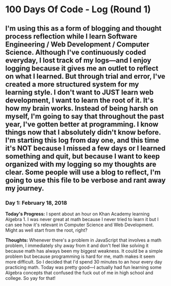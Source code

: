 # 100 Days Of Code - Log (Round 1)

## I'm using this as a form of blogging and thought process reflection while I learn Software Engineering / Web Development / Computer Science. Although I've continuously coded everyday, I lost track of my logs—and I enjoy logging because it gives me an outlet to reflect on what I learned. But through trial and error, I've created a more structured system for my learning style. I don't want to JUST learn web development, I want to learn the root of it. It's how my brain works. Instead of being harsh on myself, I'm going to say that throughout the past year, I've gotten better at programming. I know things now that I absolutely didn't know before. I'm starting this log from day one, and this time it's NOT because I missed a few days or I learned something and quit, but because I want to keep organized with my logging so my thoughts are clear. Some people will use a blog to reflect, I'm going to use this file to be verbose and rant away my journey.

### Day 1: February 18, 2018

**Today's Progress:** I spent about an hour on Khan Academy learning Algebra 1. I was never great at math because I never tried to learn it but I can see how it's relevant in Computer Science and Web Development. Might as well start from the root, right?

**Thoughts:** Whenever there's a problem in JavaScript that involves a math problem, I immediately shy away from it and don't feel like solving it because math has always been my biggest weakness. It could be a simple problem but because programming is hard for me, math makes it seem more difficult. So I decided that I'd spend 30 minutes to an hour every day practicing math. Today was pretty good—I actually had fun learning some Algebra concepts that confused the fuck out of me in high school and college. So yay for that!
